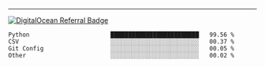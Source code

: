 ---
[![DigitalOcean Referral Badge](https://web-platforms.sfo2.digitaloceanspaces.com/WWW/Badge%203.svg)](https://www.digitalocean.com/?refcode=37fa54d82492&utm_campaign=Referral_Invite&utm_medium=Referral_Program&utm_source=badge)

<!--START_SECTION:waka-->

```text
Python                       █████████████████████████   99.56 %
CSV                          ░░░░░░░░░░░░░░░░░░░░░░░░░   00.37 %
Git Config                   ░░░░░░░░░░░░░░░░░░░░░░░░░   00.05 %
Other                        ░░░░░░░░░░░░░░░░░░░░░░░░░   00.02 %
```

<!--END_SECTION:waka-->


[linkedin]: https://www.linkedin.com/in/mohamed-elh/

